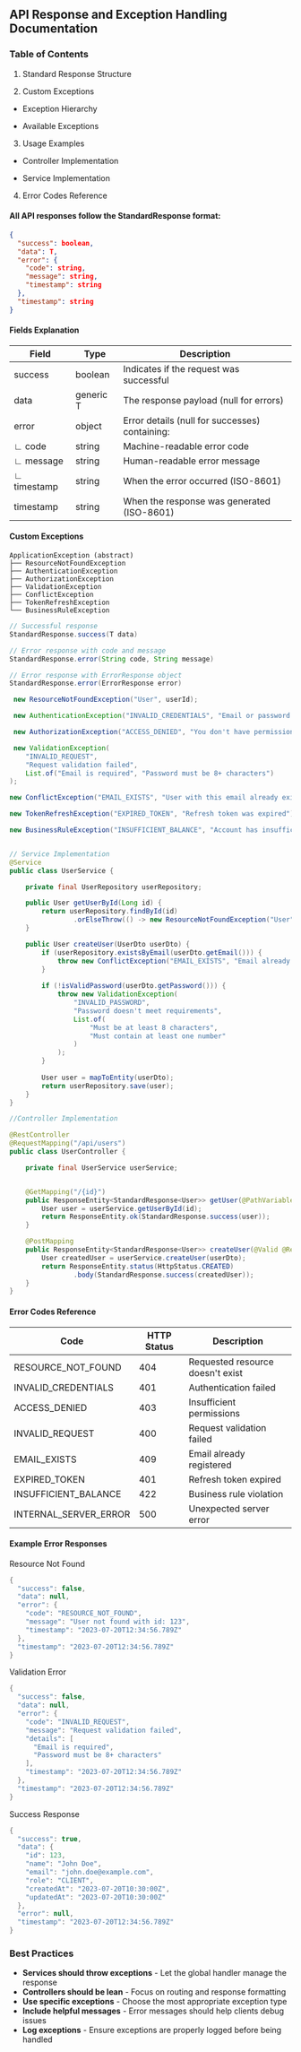 ## API Response and Exception Handling Documentation
### Table of Contents
1. Standard Response Structure

2. Custom Exceptions

- Exception Hierarchy

- Available Exceptions

3. Usage Examples

  - Controller Implementation

  - Service Implementation

4. Error Codes Reference

#### All API responses follow the StandardResponse<T> format:
````json
{
  "success": boolean,
  "data": T,
  "error": {
    "code": string,
    "message": string,
    "timestamp": string
  },
  "timestamp": string
}
````

#### Fields Explanation

| Field       | Type       | Description                                      |
|-------------|------------|--------------------------------------------------|
| success     | boolean    | Indicates if the request was successful          |
| data        | generic T  | The response payload (null for errors)           |
| error       | object     | Error details (null for successes) containing:   |
| ∟ code      | string     | Machine-readable error code                      |
| ∟ message   | string     | Human-readable error message                     |
| ∟ timestamp | string     | When the error occurred (ISO-8601)               |
| timestamp   | string     | When the response was generated (ISO-8601)       |

#### Custom Exceptions

````properties
ApplicationException (abstract)
├── ResourceNotFoundException
├── AuthenticationException
├── AuthorizationException
├── ValidationException
├── ConflictException
├── TokenRefreshException
└── BusinessRuleException
````

````java
// Successful response
StandardResponse.success(T data)

// Error response with code and message
StandardResponse.error(String code, String message)

// Error response with ErrorResponse object
StandardResponse.error(ErrorResponse error)

 new ResourceNotFoundException("User", userId);

 new AuthenticationException("INVALID_CREDENTIALS", "Email or password is incorrect");

 new AuthorizationException("ACCESS_DENIED", "You don't have permission to access this resource");

 new ValidationException(
    "INVALID_REQUEST", 
    "Request validation failed", 
    List.of("Email is required", "Password must be 8+ characters")
);

new ConflictException("EMAIL_EXISTS", "User with this email already exists");

new TokenRefreshException("EXPIRED_TOKEN", "Refresh token was expired");

new BusinessRuleException("INSUFFICIENT_BALANCE", "Account has insufficient balance");


// Service Implementation
@Service
public class UserService {

    private final UserRepository userRepository;

    public User getUserById(Long id) {
        return userRepository.findById(id)
                .orElseThrow(() -> new ResourceNotFoundException("User", id));
    }

    public User createUser(UserDto userDto) {
        if (userRepository.existsByEmail(userDto.getEmail())) {
            throw new ConflictException("EMAIL_EXISTS", "Email already registered");
        }
        
        if (!isValidPassword(userDto.getPassword())) {
            throw new ValidationException(
                "INVALID_PASSWORD",
                "Password doesn't meet requirements",
                List.of(
                    "Must be at least 8 characters",
                    "Must contain at least one number"
                )
            );
        }
        
        User user = mapToEntity(userDto);
        return userRepository.save(user);
    }
}

//Controller Implementation

@RestController
@RequestMapping("/api/users")
public class UserController {

    private final UserService userService;


    @GetMapping("/{id}")
    public ResponseEntity<StandardResponse<User>> getUser(@PathVariable Long id) {
        User user = userService.getUserById(id);
        return ResponseEntity.ok(StandardResponse.success(user));
    }

    @PostMapping
    public ResponseEntity<StandardResponse<User>> createUser(@Valid @RequestBody UserDto userDto) {
        User createdUser = userService.createUser(userDto);
        return ResponseEntity.status(HttpStatus.CREATED)
                .body(StandardResponse.success(createdUser));
    }
}

````
#### Error Codes Reference

| Code                     | HTTP Status | Description                          |
|--------------------------|-------------|--------------------------------------|
| RESOURCE_NOT_FOUND       | 404         | Requested resource doesn't exist    |
| INVALID_CREDENTIALS      | 401         | Authentication failed               |
| ACCESS_DENIED            | 403         | Insufficient permissions            |
| INVALID_REQUEST          | 400         | Request validation failed           |
| EMAIL_EXISTS             | 409         | Email already registered            |
| EXPIRED_TOKEN            | 401         | Refresh token expired               |
| INSUFFICIENT_BALANCE     | 422         | Business rule violation             |
| INTERNAL_SERVER_ERROR    | 500         | Unexpected server error             |


#### Example Error Responses
Resource Not Found
````java
{
  "success": false,
  "data": null,
  "error": {
    "code": "RESOURCE_NOT_FOUND",
    "message": "User not found with id: 123",
    "timestamp": "2023-07-20T12:34:56.789Z"
  },
  "timestamp": "2023-07-20T12:34:56.789Z"
}

````
Validation Error

````java
{
  "success": false,
  "data": null,
  "error": {
    "code": "INVALID_REQUEST",
    "message": "Request validation failed",
    "details": [
      "Email is required",
      "Password must be 8+ characters"
    ],
    "timestamp": "2023-07-20T12:34:56.789Z"
  },
  "timestamp": "2023-07-20T12:34:56.789Z"
}

````

Success Response 

````java
{
  "success": true,
  "data": {
    "id": 123,
    "name": "John Doe",
    "email": "john.doe@example.com",
    "role": "CLIENT",
    "createdAt": "2023-07-20T10:30:00Z",
    "updatedAt": "2023-07-20T10:30:00Z"
  },
  "error": null,
  "timestamp": "2023-07-20T12:34:56.789Z"
}

````

### Best Practices

- **Services should throw exceptions** - Let the global handler manage the response  
- **Controllers should be lean** - Focus on routing and response formatting  
- **Use specific exceptions** - Choose the most appropriate exception type  
- **Include helpful messages** - Error messages should help clients debug issues  
- **Log exceptions** - Ensure exceptions are properly logged before being handled  